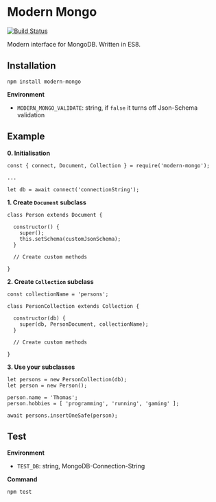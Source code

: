 # Modern Mongo

[![Build Status](https://travis-ci.org/JournalOne/modern-mongo.svg?branch=master)](https://travis-ci.org/JournalOne/modern-mongo)

Modern interface for MongoDB. Written in ES8.

## Installation

```
npm install modern-mongo
```

**Environment**

- `MODERN_MONGO_VALIDATE`: string, if `false` it turns off Json-Schema validation

## Example

**0. Initialisation**

```
const { connect, Document, Collection } = require('modern-mongo');

...

let db = await connect('connectionString');
```

**1. Create `Document` subclass**
```
class Person extends Document {

  constructor() {
    super();
    this.setSchema(customJsonSchema);
  }

  // Create custom methods

}
```
**2. Create `Collection` subclass**
```
const collectionName = 'persons';

class PersonCollection extends Collection {

  constructor(db) {
    super(db, PersonDocument, collectionName);
  }

  // Create custom methods

}
```

**3. Use your subclasses**
```
let persons = new PersonCollection(db);
let person = new Person();

person.name = 'Thomas';
person.hobbies = [ 'programming', 'running', 'gaming' ];

await persons.insertOneSafe(person);
```

## Test

**Environment**

- `TEST_DB`: string, MongoDB-Connection-String

**Command**

    npm test
